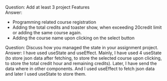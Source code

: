 Question: Add at least 3 project Features <br>
Answer:

- Programming related course registration
- Adding the total credits and toaster show, when exceeding 20credit limit or adding the same course again.
- Adding the course name upon clicking on the select button

Question: Discuss how you managed the state in your assignment project. <br>
Answer: I have used useState and useEffect. Mainly, I have used 4 useState (to store json data after fetching, to store the selected course upon clicking, to store the total credit hour and remaining credits). Later, I have send the data where in other components. And I used useEffect to fetch json data and later I used useState to store them.
